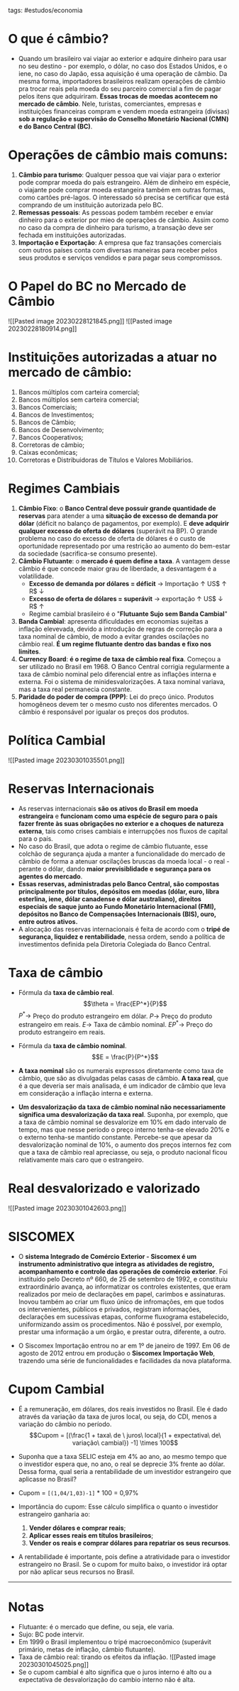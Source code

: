 tags: #estudos/economia 

# O que é câmbio?
- Quando um brasileiro vai viajar ao exterior e adquire dinheiro para usar no seu destino - por exemplo, o dólar, no caso dos Estados Unidos, e o iene, no caso do Japão, essa aquisição é uma operação de câmbio. Da mesma forma, importadores brasileiros realizam operações de câmbio pra trocar reais pela moeda do seu parceiro comercial a fim de pagar pelos itens que adquiriram. **Essas trocas de moedas acontecem no mercado de câmbio**. Nele, turistas, comerciantes, empresas e instituições financeiras compram e vendem moeda estrangeira (divisas) **sob a regulação e supervisão do Conselho Monetário Nacional (CMN) e do Banco Central (BC)**.

# Operações de câmbio mais comuns:
1. **Câmbio para turismo**: Qualquer pessoa que vai viajar para o exterior pode comprar moeda do país estrangeiro. Além de dinheiro em espécie, o viajante pode comprar moeda estangeira também em outras formas, como cartões pré-lagos. O interessado só precisa se certificar que está comprando de um instituição autorizada pelo BC.
2. **Remessas pessoais**: As pessoas podem também receber e enviar dinheiro para o exterior por mieo de operações de câmbio. Assim como no caso da compra de dinheiro para turismo, a transação deve ser fechada em instituições autorizadas.
3. **Importação e Exportação**: A empresa que faz transações comerciais com outros países conta com diversas maneiras para receber pelos seus produtos e serviços vendidos e para pagar seus compromissos.

# O Papel do BC no Mercado de Câmbio
![[Pasted image 20230228121845.png]]
![[Pasted image 20230228180914.png]]

# Instituições autorizadas a atuar no mercado de câmbio:
1. Bancos múltiplos com carteira comercial;
2. Bancos múltiplos sem carteira comercial;
3. Bancos Comerciais;
4. Bancos de Investimentos;
5. Bancos de Câmbio;
6. Bancos de Desenvolvimento;
7. Bancos Cooperativos;
8. Corretoras de câmbio;
9. Caixas econômicas;
10. Corretoras e Distribuidoras de Títulos e Valores Mobiliários.

# Regimes Cambiais
1.  **Câmbio Fixo**: o **Banco Central deve possuir grande quantidade de reservas** para atender a uma **situação de excesso de demanda por dólar** (déficit no balanço de pagamentos, por exemplo). E **deve adquirir qualquer excesso de oferta de dólares** (superávit na BP). O grande problema no caso do excesso de oferta de dólares é o custo de oportunidade representado por uma restrição ao aumento do bem-estar da sociedade (sacrifica-se consumo presente).
2. **Câmbio Flutuante**: o **mercado é quem define a taxa**. A vantagem desse câmbio é que concede maior grau de liberdade, a desvantagem é a volatilidade.
	- **Excesso de demanda por dólares = déficit** $\rightarrow$ Importação $\uparrow$ US$ $\uparrow$ R$ $\downarrow$
	- **Excesso de oferta de dólares = superávit** $\rightarrow$ exportação $\uparrow$ US$ $\downarrow$ R$ $\uparrow$
	- Regime cambial brasileiro é o "**Flutuante Sujo sem Banda Cambial**"
3. **Banda Cambial**: apresenta dificuldades em economias sujeitas a inflação elevevada, devido a introdução de regras de correção para a  taxa nominal de câmbio, de modo a evitar grandes oscilações no câmbio real. **É um regime flutuante dentro das bandas e fixo nos limites**.
4. **Currency Board**: **é o regime de taxa de câmbio real fixa**. Começou a ser utilizado no Brasil em 1968. O Banco Central corrigia regularmente a taxa de câmbio nominal pelo diferencial entre as inflações interna e externa. Foi o sistema de minidesvalorizações. A taxa nominal variava, mas a taxa real permanecia constante.
5. **Paridade do poder de compra (PPP)**: Lei do preço único. Produtos homogêneos devem ter o mesmo custo nos diferentes mercados. O câmbio é responsável por igualar os preços dos produtos.

# Política Cambial
![[Pasted image 20230301035501.png]]

# Reservas Internacionais
- As reservas internacionais **são os ativos do Brasil em moeda estrangeira** e **funcionam como uma espécie de seguro para o país fazer frente às suas obrigações no exterior e a choques de natureza externa**, tais como crises cambiais e interrupções nos fluxos de capital para o país.
- No caso do Brasil, que adota o regime de câmbio flutuante, esse colchão de segurança ajuda a manter a funcionalidade do mercado de câmbio de forma a atenuar oscilações bruscas da moeda local - o real - perante o dólar, dando **maior previsiblidade e segurança para os agentes do mercado**.
- **Essas reservas, administradas pelo Banco Central, são compostas principalmente por títulos, depósitos em moedas (dólar, euro, libra esterlina, iene, dólar canadense e dólar australiano), direitos especiais de saque junto ao Fundo Monetário Internacional (FMI), depósitos no Banco de Compensações Internacionais (BIS), ouro, entre outros ativos.**
- A alocação das reservas internacionais é feita de acordo com o **tripé de segurança, liquidez e rentabilidade**, nessa ordem, sendo a política de investimentos definida pela Diretoria Colegiada do Banco Central.

# Taxa de câmbio
- Fórmula da **taxa de câmbio real**.
$$\theta = \frac{EP^*}{P}$$
$P^* \rightarrow$ Preço do produto estrangeiro em dólar.
$P \rightarrow$ Preço do produto estrangeiro em reais.
$E \rightarrow$ Taxa de câmbio nominal.
$EP^* \rightarrow$ Preço do produto estrangeiro em reais.

- Fórmula da **taxa de câmbio nominal**.
$$E = \frac{P}{P^*}$$
- **A taxa nominal** são os numerais expressos diretamente como taxa de câmbio, que são as divulgadas pelas casas de câmbio. **A taxa real**, que é a que deveria ser mais analisada, é um indicador de câmbio que leva em consideração a inflação interna e externa.

- **Um desvalorização da taxa de câmbio nominal não necessariamente significa uma desvalorização da taxa real**. Suponha, por exemplo, que a taxa de câmbio nominal se desvalorize em 10% em dado intervalo de tempo, mas que nesse período o preço interno tenha-se elevado 20% e o externo tenha-se mantido constante. Percebe-se que apesar da desvalorização nominal de 10%, o aumento dos preços internos fez com que a taxa de câmbio real apreciasse, ou seja, o produto nacional ficou relativamente mais caro que o estrangeiro.

# Real desvalorizado e valorizado
![[Pasted image 20230301042603.png]]

# SISCOMEX
- O **sistema Integrado de Comércio Exterior - Siscomex é um instrumento administrativo que integra as atividades de registro, acompanhamento e controle das operações de comércio exterior**. Foi instituído pelo Decreto nº 660, de 25 de setembro de 1992, e constituiu extraordinário avança, ao informatizar os controles existentes, que eram realizados por meio de declarações em papel, carimbos e assinaturas. Inovou também ao criar um fluxo único de infromações, em que todos os intervenientes, públicos e privados, registram informações, declarações em sucessivas etapas, conforme fluxograma estabelecido, uniformizando assim os procedimentos. Não é possível, por exemplo, prestar uma informação a um órgão, e prestar outra, diferente, a outro.

- O Siscomex Importação entrou no ar em 1º de janeiro de 1997. Em 06 de agosto de 2012 entrou em produção o **Siscomex Importação Web**, trazendo uma série de funcionalidades e facilidades da nova plataforma.

# Cupom Cambial
- É a remuneração, em dólares, dos reais investidos no Brasil. Ele é dado através da variação da taxa de juros local, ou seja, do CDI, menos a variação do câmbio no período.
$$Cupom = [(\frac{1 + taxa\ de \ juros\ local}{1 + expectativa\ de\ variação\ cambial}) -1] \times 100$$
- Suponha que a taxa SELIC esteja em 4% ao ano, ao mesmo tempo que o investidor espera que, no ano, o real se deprecie 3% frente ao dólar. Dessa forma, qual seria a rentabilidade de um investidor estrangeiro que aplicasse no Brasil?
- Cupom = `[(1,04/1,03)-1]` * 100 = 0,97%

- Importância do cupom: Esse cálculo simplifica o quanto o investidor estrangeiro ganharia ao:
	1. **Vender dólares e comprar reais**;
	2. **Aplicar esses reais em títulos brasileiros**;
	3. **Vender os reais e comprar dólares para repatriar os seus recursos**.
- A rentabilidade é importante, pois define a atratividade para o investidor estrangeiro no Brasil. Se o cupom for muito baixo, o investidor irá optar por não aplicar seus recursos no Brasil.
---
# Notas
- Flutuante: é o mercado que define, ou seja, ele varia.
- Sujo: BC pode intervir.
- Em 1999 o Brasil implementou o tripé macroeconômico (superávit primário, metas de inflação, câmbio flutuante).
- Taxa de câmbio real: tirando os efeitos da inflação.
![[Pasted image 20230301045025.png]]
- Se o cupom cambial é alto significa que o juros interno é alto ou a expectativa de desvalorização do cambio interno não é alta.
